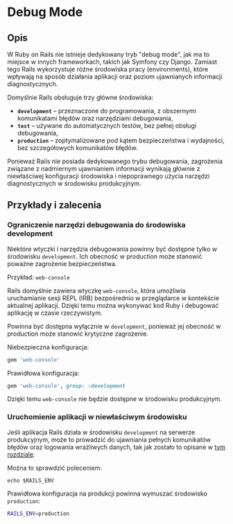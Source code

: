 # Debug Mode

## Opis

W Ruby on Rails nie istnieje dedykowany tryb "debug mode", jak ma to miejsce w innych frameworkach, takich jak Symfony czy Django. Zamiast tego Rails wykorzystuje różne środowiska pracy (environments), które wpływają na sposób działania aplikacji oraz poziom ujawnianych informacji diagnostycznych.

Domyślnie Rails obsługuje trzy główne środowiska:
- **`development`** – przeznaczone do programowania, z obszernymi komunikatami błędów oraz narzędziami debugowania,
- **`test`** – używane do automatycznych testów, bez pełnej obsługi debugowania,
- **`production`** – zoptymalizowane pod kątem bezpieczeństwa i wydajności, bez szczegółowych komunikatów błędów.

Ponieważ Rails nie posiada dedykowanego trybu debugowania, zagrożenia związane z nadmiernym ujawnianiem informacji wynikają głównie z niewłaściwej konfiguracji środowiska i niepoprawnego użycia narzędzi diagnostycznych w środowisku produkcyjnym.

## Przykłady i zalecenia

### Ograniczenie narzędzi debugowania do środowiska development

Niektóre wtyczki i narzędzia debugowania powinny być dostępne tylko w środowisku `development`. Ich obecność w production może stanowić poważne zagrożenie bezpieczeństwa.

Przykład: `web-console`

Rails domyślnie zawiera wtyczkę `web-console`, która umożliwia uruchamianie sesji REPL (IRB) bezpośrednio w przeglądarce w kontekście aktualnej aplikacji. Dzięki temu można wykonywać kod Ruby i debugować aplikację w czasie rzeczywistym.

Powinna być dostępna wyłącznie w `development`, ponieważ jej obecność w production może stanowić krytyczne zagrożenie.

Niebezpieczna konfiguracja:

```ruby
gem 'web-console'
```

Prawidłowa konfiguracja:

```ruby
gem 'web-console', group: :development
```

Dzięki temu `web-console` nie będzie dostępne w środowisku produkcyjnym.

### Uruchomienie aplikacji w niewłaściwym środowisku

Jeśli aplikacja Rails działa w środowisku `development` na serwerze produkcyjnym, może to prowadzić do ujawniania pełnych komunikatów błędów oraz logowania wrażliwych danych, tak jak zostało to opisane w [tym rozdziale](https://github.com/maciejb2k/ruby-on-rails-security/tree/main/no-log-to-user).

Można to sprawdzić poleceniem:

```shell
echo $RAILS_ENV
```

Prawidłowa konfiguracja na produkcji powinna wymuszać środowisko `production`:

```bash
RAILS_ENV=production
```